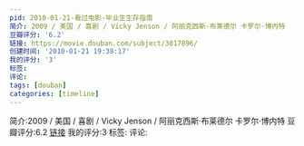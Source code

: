 ```yaml
---
pid: 2010-01-21-看过电影-毕业生生存指南
简介: 2009 / 美国 / 喜剧 / Vicky Jenson / 阿丽克西斯·布莱德尔 卡罗尔·博内特
豆瓣评分: '6.2'
链接: https://movie.douban.com/subject/3017896/
创建时间: '2010-01-21 19:38:17'
我的评分: '3'
标签:
评论:
tags: [douban]
categories: [timeline]
---
```

简介:2009 / 美国 / 喜剧 / Vicky Jenson / 阿丽克西斯·布莱德尔 卡罗尔·博内特
豆瓣评分:6.2
[链接](https://movie.douban.com/subject/3017896/)
我的评分:3
标签:
评论:
